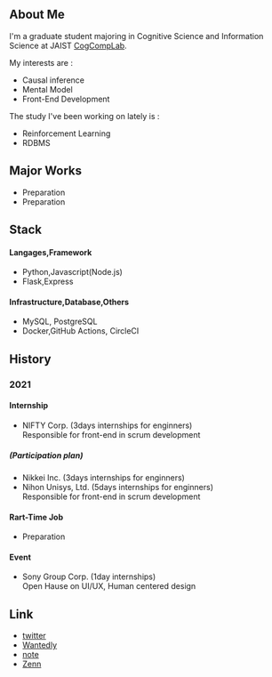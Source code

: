 ## About Me

I'm a graduate student majoring in Cognitive Science and Information Science at JAIST [CogCompLab](http://www.jaist.ac.jp/ks/labs/shhidaka/cogcomp/).

My interests are :
- Causal inference
- Mental Model
- Front-End Development  

The study I've been working on lately is :
- Reinforcement Learning 
- RDBMS

## Major Works

- Preparation
- Preparation

## Stack

#### Langages,Framework
- Python,Javascript(Node.js)
- Flask,Express

#### Infrastructure,Database,Others
- MySQL, PostgreSQL
- Docker,GitHub Actions, CircleCI


## History

### 2021

#### Internship
- NIFTY Corp. (3days internships for enginners) <br>
  Responsible for front-end in scrum development
  
#####  (Participation plan)
- Nikkei Inc. (3days internships for enginners)
- Nihon Unisys, Ltd. (5days internships for enginners) <br>
  Responsible for front-end in scrum development
  
#### Rart-Time Job
- Preparation

#### Event
- Sony Group Corp. (1day internships) <br> 
  Open Hause on UI/UX, Human centered design


## Link
- [twitter](https://twitter.com/_yy616)
- [Wantedly](https://www.wantedly.com/id/yy_616)
- [note](https://note.com/_yy616_)
- [Zenn](https://zenn.dev/yy616)
<!--
**pythagoras-yamamoto/pythagoras-yamamoto** is a ✨ _special_ ✨ repository because its `README.md` (this file) appears on your GitHub profile.

Here are some ideas to get you started:

- 🔭 I’m currently working on ...
- 🌱 I’m currently learning ...
- 👯 I’m looking to collaborate on ...
- 🤔 I’m looking for help with ...
- 💬 Ask me about ...
- 📫 How to reach me: ...
- 😄 Pronouns: ...
- ⚡ Fun fact: ...
-->
